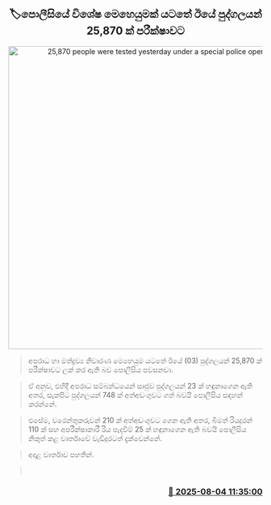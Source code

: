<p align='center'><b><h2 align='center' title='25,870 people were tested yesterday under a special police operation'>🏷පොලීසියේ විශේෂ මෙහෙයුමක් යටතේ ඊ​යේ පුද්ගලයන් 25,870 ක් පරීක්ෂාවට</h2></b></p>
<p align='center'><img src='https://helakuru.sgp1.cdn.digitaloceanspaces.com/esana/images/lib/srilanka-police[1].jpg' width='600' alt='25,870 people were tested yesterday under a special police operation'></p>

> අපරාධ හා මත්ද්‍රව්‍ය නිවාරණ මෙහෙයුම යටතේ ඊයේ (03) පුද්ගලයන් 25,870 ක් පරීක්ෂාවට ලක් කර ඇති බව පොලීසිය පවසනවා.

> ඒ අනුව, එහිදී අපරාධ සම්බන්ධයෙන් සෘජුව පුද්ගලයන් 23 ක් හඳුනාගෙන ඇති අතර, සැකපිට පුද්ගලයන් 748 ක් අත්අඩංගුවට ගත් බවයි පොලීසිය සඳහන් කරන්නේ.

> එසේම, වරෙන්තුකරුවන් 210 ක් අත්අඩංගුවට ගෙන ඇති අතර, බීමත් රියදුරන් 110 ක් සහ අපරීක්ෂාකාරී රිය පැදවීම් 25 ක් හඳුනාගෙන ඇති බවයි පොලීසිය නිකුත් කළ වාර්තාවේ වැඩිදුරටත් දැක්වෙන්නේ.

> අදාළ වාර්තාව පහතින්.

>  



<h3 align='right'><a href='https://www.helakuru.lk/esana/p/112411/'>📅 2025-08-04 11:35:00</a></h3>
